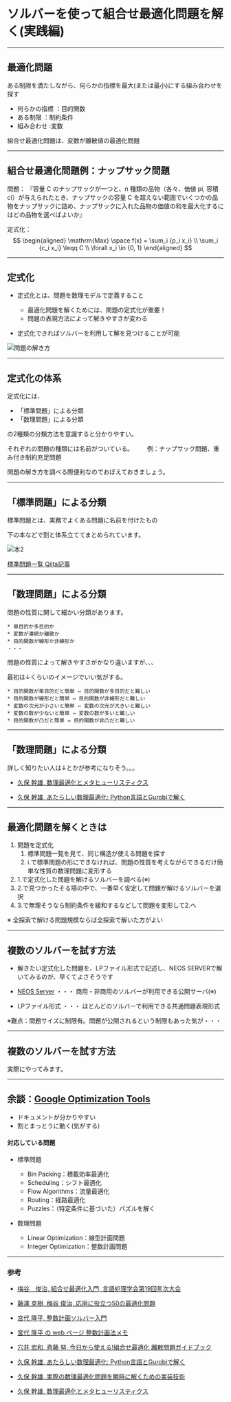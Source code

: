 <!-- $theme: default -->

# ソルバーを使って組合せ最適化問題を解く(実践編)

----
## 最適化問題

ある制限を満たしながら、何らかの指標を最大(または最小)にする組み合わせを探す

* 何らかの指標	：目的関数
* ある制限		  ：制約条件
* 組み合わせ		  :変数

組合せ最適化問題は、変数が離散値の最適化問題

----
## 組合せ最適化問題例：ナップサック問題

問題：
『容量 C のナップサックが一つと、n 種類の品物（各々、価値 pi, 容積 ci）が与えられたとき、ナップサックの容量 C を超えない範囲でいくつかの品物をナップサックに詰め、ナップサックに入れた品物の価値の和を最大化するにはどの品物を選べばよいか』

定式化：
$$
\begin{aligned}
  \mathrm{Max} \space f(x) = \sum_i {p_i x_i} \\
  \sum_i {c_i x_i} \leqq C \\
  \forall x_i \in {0, 1} 
\end{aligned}
$$

----
## 定式化

* 定式化とは、問題を数理モデルで定義すること
	* 最適化問題を解くためには、問題の定式化が重要！
	* 問題の表現方法によって解きやすさが変わる
	
    
* 定式化できればソルバーを利用して解を見つけることが可能

![問題の解き方](C:\Users\toru_inamori\src\github.com\inamori-albert\opt_problem\doc\問題の解き方.png)

----
## 定式化の体系

定式化には、

* 「標準問題」による分類
* 「数理問題」による分類

の2種類の分類方法を意識すると分かりやすい。

それぞれの問題の種類には名前がついている。
　　例：ナップサック問題、重み付き制約充足問題

問題の解き方を調べる際便利なのでおぼえておきましょう。

----
## 「標準問題」による分類

標準問題とは、実務でよくある問題に名前を付けたもの

下の本などで割と体系立ててまとめられています。

![本2](https://images-na.ssl-images-amazon.com/images/I/51ZLhIEKdCL._AC_UL320_SR224,320_.jpg "本2")

[標準問題一覧 Qiita記事](https://qiita.com/SaitoTsutomu/items/0f6c1a4415d196e64314)

----
## 「数理問題」による分類
問題の性質に関して細かい分類があります。

	* 単目的か多目的か
	* 変数が連続か離散か
	* 目的関数が線形か非線形か
	・・・

問題の性質によって解きやすさがかなり違いますが、、、

最初は↓くらいのイメージでいい気がする。

	* 目的関数が単目的だと簡単 ⇔ 目的関数が多目的だと難しい
	* 目的関数が線形だと簡単 ⇔ 目的関数が非線形だと難しい
	* 変数の次元が小さいと簡単 ⇔ 変数の次元が大きいと難しい
	* 変数の数が少ないと簡単 ⇔ 変数の数が多いと難しい
	* 目的関数が凸だと簡単 ⇔ 目的関数が非凸だと難しい

----
## 「数理問題」による分類
詳しく知りたい人は↓とかが参考になりそう。。。

* [久保 幹雄, 数理最適化とメタヒューリスティクス](http://www.orsj.or.jp/archive2/or58-12/or58_12_723.pdf)

* [久保 幹雄, あたらしい数理最適化: Python言語とGurobiで解く](https://www.amazon.co.jp/%E3%81%82%E3%81%9F%E3%82%89%E3%81%97%E3%81%84%E6%95%B0%E7%90%86%E6%9C%80%E9%81%A9%E5%8C%96-Python%E8%A8%80%E8%AA%9E%E3%81%A8Gurobi%E3%81%A7%E8%A7%A3%E3%81%8F-%E4%B9%85%E4%BF%9D-%E5%B9%B9%E9%9B%84/dp/4764904330)

----
## 最適化問題を解くときは
1. 問題を定式化
	1. 標準問題一覧を見て、同じ構造が使える問題を探す
	2. i.で標準問題の形にできなければ、問題の性質を考えながらできるだけ簡単な性質の数理問題に変形する
2. 1.で定式化した問題を解けるソルバーを調べる(※)
3. 2.で見つかったそる場の中で、一番早く安定して問題が解けるソルバーを選択
4. 3.で無理そうなら制約条件を緩和するなどして問題を変形して2.へ

※ 全探索で解ける問題規模ならば全探索で解いた方がよい

----
## 複数のソルバーを試す方法

* 解きたい定式化した問題を、LPファイル形式で記述し、NEOS SERVERで解いてみるのが、早くてよさそうです

* [NEOS Server](https://neos-server.org/neos/solvers/index.html) 
  ・・・ 商用・非商用のソルバーが利用できる公開サーバ(※)

* LPファイル形式
 ・・・ ほとんどのソルバーで利用できる共通問題表現形式

※難点：問題サイズに制限有。問題が公開されるという制限もあった気が・・・

----
## 複数のソルバーを試す方法
実際にやってみます。

----
## 余談：[Google Optimization Tools](https://developers.google.com/optimization/)

* ドキュメントが分かりやすい
* 割とまっとうに動く(気がする)

#### 対応している問題
* 標準問題
  * Bin Packing：積載効率最適化
  * Scheduling：シフト最適化
  * Flow Algorithms：流量最適化
  * Routing：経路最適化
  * Puzzles：（特定条件に基づいた）パズルを解く

* 数理問題
  * Linear Optimization：線型計画問題
  * Integer Optimization：整数計画問題

----
### 参考
* [梅⾕ 俊治, 組合せ最適化⼊⾨, ⾔語処理学会第19回年次⼤会](https://researchmap.jp/mu2jjk5tb-1873927/?action=multidatabase_action_main_filedownload&download_flag=1&upload_id=46429&metadata_id=86067)
* [藤澤 克樹, 梅谷 俊治, 応用に役立つ50の最適化問題](https://www.google.co.jp/search?client=ubuntu&channel=fs&q=50%E3%81%AE%E6%9C%80%E9%81%A9%E5%8C%96&ie=utf-8&oe=utf-8&hl=ja)
* [宮代 隆平, 整数計画ソルバー入門](http://web.tuat.ac.jp/~miya/miyashiro_ORSJ.pdf)
* [宮代 隆平 の web ページ 整数計画法メモ](http://web.tuat.ac.jp/~miya/ipmemo.html)
* [穴井 宏和, 斉藤 努, 今日から使える!組合せ最適化 離散問題ガイドブック](https://www.amazon.co.jp/%E4%BB%8A%E6%97%A5%E3%81%8B%E3%82%89%E4%BD%BF%E3%81%88%E3%82%8B-%E7%B5%84%E5%90%88%E3%81%9B%E6%9C%80%E9%81%A9%E5%8C%96-%E9%9B%A2%E6%95%A3%E5%95%8F%E9%A1%8C%E3%82%AC%E3%82%A4%E3%83%89%E3%83%96%E3%83%83%E3%82%AF-KS%E7%90%86%E5%B7%A5%E5%AD%A6%E5%B0%82%E9%96%80%E6%9B%B8-%E7%A9%B4%E4%BA%95/dp/4061565443/ref=pd_sim_14_1?_encoding=UTF8&psc=1&refRID=T8QW5VQ1MKJ7WPHKN02C)

* [久保 幹雄, あたらしい数理最適化: Python言語とGurobiで解く](https://www.amazon.co.jp/%E3%81%82%E3%81%9F%E3%82%89%E3%81%97%E3%81%84%E6%95%B0%E7%90%86%E6%9C%80%E9%81%A9%E5%8C%96-Python%E8%A8%80%E8%AA%9E%E3%81%A8Gurobi%E3%81%A7%E8%A7%A3%E3%81%8F-%E4%B9%85%E4%BF%9D-%E5%B9%B9%E9%9B%84/dp/4764904330)

* [久保 幹雄, 実際の数理最適化問題を瞬時に解くための実装技術](http://www.orsj.or.jp/archive2/or59-10/or59_10_589.pdf)

* [久保 幹雄, 数理最適化とメタヒューリスティクス](http://www.orsj.or.jp/archive2/or58-12/or58_12_723.pdf)